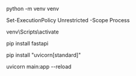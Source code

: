 python -m venv venv

Set-ExecutionPolicy Unrestricted -Scope Process

venv\Scripts\activate

pip install fastapi

pip install "uvicorn[standard]"

uvicorn main:app --reload